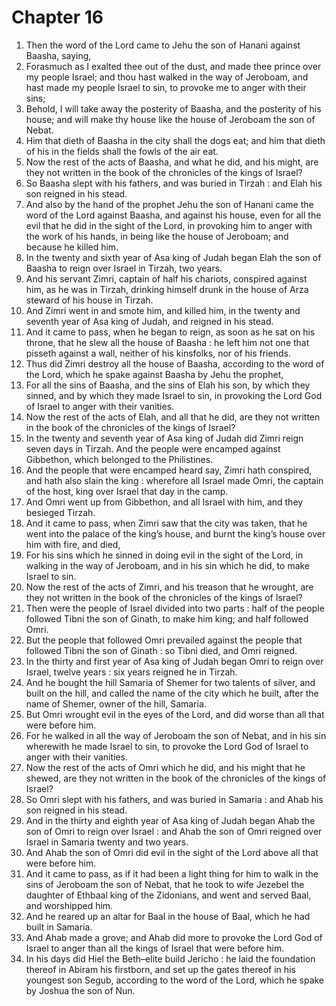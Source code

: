 # Chapter 16

1. Then the word of the Lord came to Jehu the son of Hanani against Baasha, saying,
2. Forasmuch as I exalted thee out of the dust, and made thee prince over my people Israel; and thou hast walked in the way of Jeroboam, and hast made my people Israel to sin, to provoke me to anger with their sins;
3. Behold, I will take away the posterity of Baasha, and the posterity of his house; and will make thy house like the house of Jeroboam the son of Nebat.
4. Him that dieth of Baasha in the city shall the dogs eat; and him that dieth of his in the fields shall the fowls of the air eat.
5. Now the rest of the acts of Baasha, and what he did, and his might, are they not written in the book of the chronicles of the kings of Israel?
6. So Baasha slept with his fathers, and was buried in Tirzah : and Elah his son reigned in his stead.
7. And also by the hand of the prophet Jehu the son of Hanani came the word of the Lord against Baasha, and against his house, even for all the evil that he did in the sight of the Lord, in provoking him to anger with the work of his hands, in being like the house of Jeroboam; and because he killed him.
8. In the twenty and sixth year of Asa king of Judah began Elah the son of Baasha to reign over Israel in Tirzah, two years.
9. And his servant Zimri, captain of half his chariots, conspired against him, as he was in Tirzah, drinking himself drunk in the house of Arza steward of his house in Tirzah.
10. And Zimri went in and smote him, and killed him, in the twenty and seventh year of Asa king of Judah, and reigned in his stead.
11. And it came to pass, when he began to reign, as soon as he sat on his throne, that he slew all the house of Baasha : he left him not one that pisseth against a wall, neither of his kinsfolks, nor of his friends.
12. Thus did Zimri destroy all the house of Baasha, according to the word of the Lord, which he spake against Baasha by Jehu the prophet,
13. For all the sins of Baasha, and the sins of Elah his son, by which they sinned, and by which they made Israel to sin, in provoking the Lord God of Israel to anger with their vanities.
14. Now the rest of the acts of Elah, and all that he did, are they not written in the book of the chronicles of the kings of Israel?
15. In the twenty and seventh year of Asa king of Judah did Zimri reign seven days in Tirzah. And the people were encamped against Gibbethon, which belonged to the Philistines.
16. And the people that were encamped heard say, Zimri hath conspired, and hath also slain the king : wherefore all Israel made Omri, the captain of the host, king over Israel that day in the camp.
17. And Omri went up from Gibbethon, and all Israel with him, and they besieged Tirzah.
18. And it came to pass, when Zimri saw that the city was taken, that he went into the palace of the king’s house, and burnt the king’s house over him with fire, and died,
19. For his sins which he sinned in doing evil in the sight of the Lord, in walking in the way of Jeroboam, and in his sin which he did, to make Israel to sin.
20. Now the rest of the acts of Zimri, and his treason that he wrought, are they not written in the book of the chronicles of the kings of Israel?
21. Then were the people of Israel divided into two parts : half of the people followed Tibni the son of Ginath, to make him king; and half followed Omri.
22. But the people that followed Omri prevailed against the people that followed Tibni the son of Ginath : so Tibni died, and Omri reigned.
23. In the thirty and first year of Asa king of Judah began Omri to reign over Israel, twelve years : six years reigned he in Tirzah.
24. And he bought the hill Samaria of Shemer for two talents of silver, and built on the hill, and called the name of the city which he built, after the name of Shemer, owner of the hill, Samaria.
25. But Omri wrought evil in the eyes of the Lord, and did worse than all that were before him.
26. For he walked in all the way of Jeroboam the son of Nebat, and in his sin wherewith he made Israel to sin, to provoke the Lord God of Israel to anger with their vanities.
27. Now the rest of the acts of Omri which he did, and his might that he shewed, are they not written in the book of the chronicles of the kings of Israel?
28. So Omri slept with his fathers, and was buried in Samaria : and Ahab his son reigned in his stead.
29. And in the thirty and eighth year of Asa king of Judah began Ahab the son of Omri to reign over Israel : and Ahab the son of Omri reigned over Israel in Samaria twenty and two years.
30. And Ahab the son of Omri did evil in the sight of the Lord above all that were before him.
31. And it came to pass, as if it had been a light thing for him to walk in the sins of Jeroboam the son of Nebat, that he took to wife Jezebel the daughter of Ethbaal king of the Zidonians, and went and served Baal, and worshipped him.
32. And he reared up an altar for Baal in the house of Baal, which he had built in Samaria.
33. And Ahab made a grove; and Ahab did more to provoke the Lord God of Israel to anger than all the kings of Israel that were before him.
34. In his days did Hiel the Beth–elite build Jericho : he laid the foundation thereof in Abiram his firstborn, and set up the gates thereof in his youngest son Segub, according to the word of the Lord, which he spake by Joshua the son of Nun.

